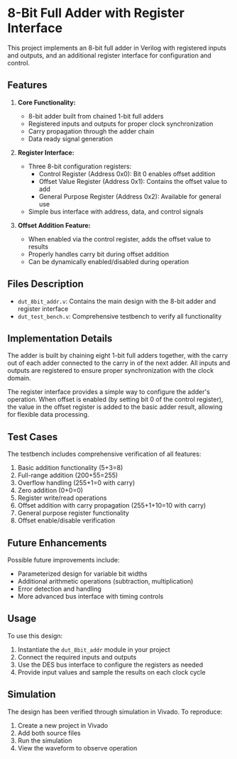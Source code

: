 # 8-Bit Full Adder with Register Interface

This project implements an 8-bit full adder in Verilog with registered inputs and outputs, and an additional register interface for configuration and control.

## Features

1. **Core Functionality:**
   - 8-bit adder built from chained 1-bit full adders
   - Registered inputs and outputs for proper clock synchronization
   - Carry propagation through the adder chain
   - Data ready signal generation

2. **Register Interface:**
   - Three 8-bit configuration registers:
     - Control Register (Address 0x0): Bit 0 enables offset addition
     - Offset Value Register (Address 0x1): Contains the offset value to add
     - General Purpose Register (Address 0x2): Available for general use
   - Simple bus interface with address, data, and control signals

3. **Offset Addition Feature:**
   - When enabled via the control register, adds the offset value to results
   - Properly handles carry bit during offset addition
   - Can be dynamically enabled/disabled during operation

## Files Description

- `dut_8bit_addr.v`: Contains the main design with the 8-bit adder and register interface
- `dut_test_bench.v`: Comprehensive testbench to verify all functionality

## Implementation Details

The adder is built by chaining eight 1-bit full adders together, with the carry out of each adder connected to the carry in of the next adder. All inputs and outputs are registered to ensure proper synchronization with the clock domain.

The register interface provides a simple way to configure the adder's operation. When offset is enabled (by setting bit 0 of the control register), the value in the offset register is added to the basic adder result, allowing for flexible data processing.

## Test Cases

The testbench includes comprehensive verification of all features:

1. Basic addition functionality (5+3=8)
2. Full-range addition (200+55=255)
3. Overflow handling (255+1=0 with carry)
4. Zero addition (0+0=0)
5. Register write/read operations
6. Offset addition with carry propagation (255+1+10=10 with carry)
7. General purpose register functionality
8. Offset enable/disable verification

## Future Enhancements

Possible future improvements include:
- Parameterized design for variable bit widths
- Additional arithmetic operations (subtraction, multiplication)
- Error detection and handling
- More advanced bus interface with timing controls

## Usage

To use this design:
1. Instantiate the `dut_8bit_addr` module in your project
2. Connect the required inputs and outputs
3. Use the DES bus interface to configure the registers as needed
4. Provide input values and sample the results on each clock cycle

## Simulation

The design has been verified through simulation in Vivado. To reproduce:
1. Create a new project in Vivado
2. Add both source files
3. Run the simulation
4. View the waveform to observe operation